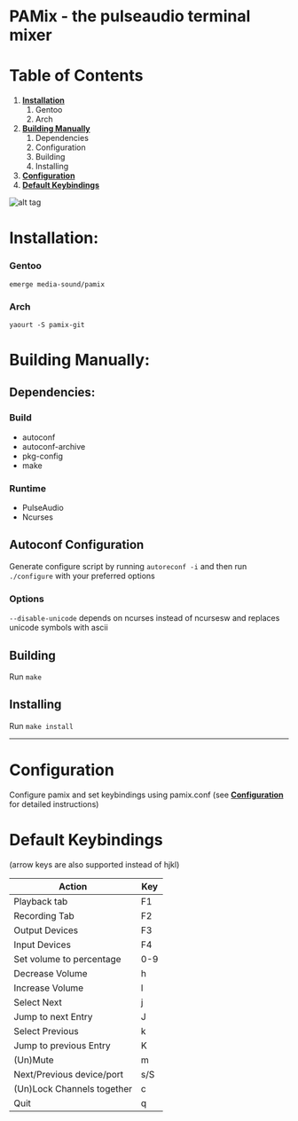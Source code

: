 # PAMix - the pulseaudio terminal mixer

# Table of Contents #
1. [**Installation**](#installation)
	1. Gentoo
	2. Arch
2. [**Building Manually**](#building-manually)
	1. Dependencies
	2. Configuration
	3. Building
	4. Installing
3. [**Configuration**](#configuration)
4. [**Default Keybindings**](#default-keybindings)

![alt tag](http://i.imgur.com/NuzrAXZ.gif)

# Installation: #
### Gentoo ###
`emerge media-sound/pamix`

### Arch ###
`yaourt -S pamix-git`

# Building Manually: #
## Dependencies: #
### Build ##
* autoconf 
* autoconf-archive
* pkg-config
* make

### Runtime ##
* PulseAudio
* Ncurses



## Autoconf Configuration ##
Generate configure script by running `autoreconf -i` and then run `./configure` with your preferred options

### Options ###
`--disable-unicode` depends on ncurses instead of ncursesw and replaces unicode symbols with ascii

## Building ##
Run `make`

## Installing ##
Run `make install`

---
# Configuration #
Configure pamix and set keybindings using pamix.conf (see [**Configuration**](https://github.com/patroclos/PAmix/wiki/Configuration) for detailed instructions)

# Default Keybindings #

(arrow keys are also supported instead of hjkl)

| Action                     | Key |
|----------------------------|-----|
| Playback tab               | F1  |
| Recording Tab              | F2  |
| Output Devices             | F3  |
| Input Devices              | F4  |
| Set volume to percentage   | 0-9 |
| Decrease Volume            | h   |
| Increase Volume            | l   |
| Select Next                | j   |
| Jump to next Entry         | J   |
| Select Previous            | k   |
| Jump to previous Entry     | K   |
| (Un)Mute                   | m   |
| Next/Previous device/port  | s/S |
| (Un)Lock Channels together | c   |
| Quit                       | q   |

